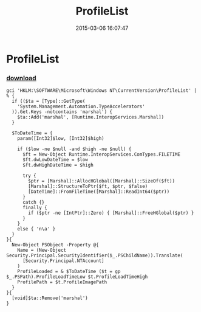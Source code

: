 ﻿---
pid:            5774
parent:         0
children:       
poster:         greg zakharov
title:          ProfileList
date:           2015-03-06 16:07:47
description:    
format:         posh
---

# ProfileList

### [download](5774.ps1)  



```posh
gci 'HKLM:\SOFTWARE\Microsoft\Windows NT\CurrentVersion\ProfileList' | % {
  if (($ta = [Type]::GetType(
    'System.Management.Automation.TypeAccelerators'
  )).Get.Keys -notcontains 'marshal') {
    $ta::Add('marshal', [Runtime.InteropServices.Marshal])
  }
  
  $ToDateTime = {
    param([Int32]$low, [Int32]$high)
    
    if ($low -ne $null -and $high -ne $null) {
      $ft = New-Object Runtime.InteropServices.ComTypes.FILETIME
      $ft.dwLowDateTime = $low
      $ft.dwHighDateTime = $high
      
      try {
        $ptr = [Marshal]::AllocHGlobal([Marshal]::SizeOf($ft))
        [Marshal]::StructureToPtr($ft, $ptr, $false)
        [DateTime]::FromFileTime([Marshal]::ReadInt64($ptr))
      }
      catch {}
      finally {
        if ($ptr -ne [IntPtr]::Zero) { [Marshal]::FreeHGlobal($ptr) }
      }
    }
    else { 'n\a' }
  }
}{
  New-Object PSObject -Property @{
    Name = (New-Object Security.Principal.SecurityIdentifier($_.PSChildName)).Translate(
      [Security.Principal.NTAccount]
    )
    ProfileLoaded = & $ToDateTime ($t = gp $_.PSPath).ProfileLoadTimeLow $t.ProfileLoadTimeHigh
    ProfilePath = $t.ProfileImagePath
  }
}{
  [void]$ta::Remove('marshal')
}
```
